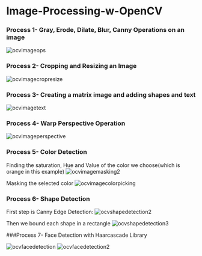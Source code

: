 # Image-Processing-w-OpenCV

### Process 1- Gray, Erode, Dilate, Blur, Canny Operations on an image

![ocvimageops](https://user-images.githubusercontent.com/53258721/93020344-22e57380-f5e5-11ea-9c5a-968c50f77ebf.JPG)

### Process 2- Cropping and Resizing an Image

![ocvimagecropresize](https://user-images.githubusercontent.com/53258721/93021249-61316180-f5ea-11ea-96ac-659af88d6ef9.JPG)

### Process 3- Creating a matrix image and adding shapes and text 

![ocvimagetext](https://user-images.githubusercontent.com/53258721/93022143-2f22fe00-f5f0-11ea-8247-fe2bf7018570.JPG)

### Process 4- Warp Perspective Operation

![ocvimageperspective](https://user-images.githubusercontent.com/53258721/93023244-57adf680-f5f6-11ea-8147-96bd8fbc408b.JPG)

### Process 5- Color Detection

Finding the saturation, Hue and Value of the color we choose(which is orange in this example)
![ocvimagemasking2](https://user-images.githubusercontent.com/53258721/93095493-d4e77300-f6ab-11ea-95f1-7080b5cfd28a.JPG)

Masking the selected color
![ocvimagecolorpicking](https://user-images.githubusercontent.com/53258721/93095553-e92b7000-f6ab-11ea-9513-50a9eea871e2.JPG)

### Process 6- Shape Detection
First step is Canny Edge Detection:
![ocvshapedetection2](https://user-images.githubusercontent.com/53258721/93204292-834bf080-f75e-11ea-9d05-81b9f6309362.JPG)

Then we bound each shape in a rectangle
![ocvshapedetection3](https://user-images.githubusercontent.com/53258721/93204388-b2faf880-f75e-11ea-969a-5cf07eda25f1.JPG)

###Process 7- Face Detection with Haarcascade Library

![ocvfacedetection](https://user-images.githubusercontent.com/53258721/93331891-a394b180-f829-11ea-9a9f-5c30898fea4b.JPG)
![ocvfacedetection2](https://user-images.githubusercontent.com/53258721/93331897-a68fa200-f829-11ea-9bd0-162f2fa1d892.JPG)




